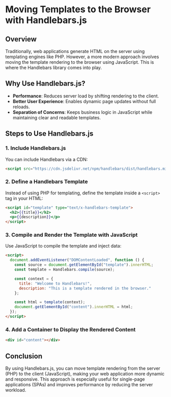 # Moving Templates to the Browser with Handlebars.js

## Overview
Traditionally, web applications generate HTML on the server using templating engines like PHP. However, a more modern approach involves moving the template rendering to the browser using JavaScript. This is where the Handlebars library comes into play.

## Why Use Handlebars.js?
- **Performance**: Reduces server load by shifting rendering to the client.
- **Better User Experience**: Enables dynamic page updates without full reloads.
- **Separation of Concerns**: Keeps business logic in JavaScript while maintaining clear and readable templates.

## Steps to Use Handlebars.js

### 1. Include Handlebars.js
You can include Handlebars via a CDN:

```html
<script src="https://cdn.jsdelivr.net/npm/handlebars/dist/handlebars.min.js"></script>
```

### 2. Define a Handlebars Template
Instead of using PHP for templating, define the template inside a `<script>` tag in your HTML:

```html
<script id="template" type="text/x-handlebars-template">
  <h2>{{title}}</h2>
  <p>{{description}}</p>
</script>
```

### 3. Compile and Render the Template with JavaScript
Use JavaScript to compile the template and inject data:

```html
<script>
  document.addEventListener("DOMContentLoaded", function () {
    const source = document.getElementById("template").innerHTML;
    const template = Handlebars.compile(source);

    const context = {
      title: "Welcome to Handlebars!",
      description: "This is a template rendered in the browser."
    };

    const html = template(context);
    document.getElementById("content").innerHTML = html;
  });
</script>
```

### 4. Add a Container to Display the Rendered Content
```html
<div id="content"></div>
```

## Conclusion
By using Handlebars.js, you can move template rendering from the server (PHP) to the client (JavaScript), making your web application more dynamic and responsive. This approach is especially useful for single-page applications (SPAs) and improves performance by reducing the server workload.

